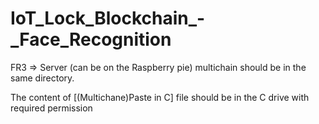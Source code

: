 # IoT_Lock_Blockchain_-_Face_Recognition
FR3 => Server (can be on the Raspberry pie)
multichain should be in the same directory.

The content of [(Multichane)Paste in C] file should be in the C drive with required permission 
